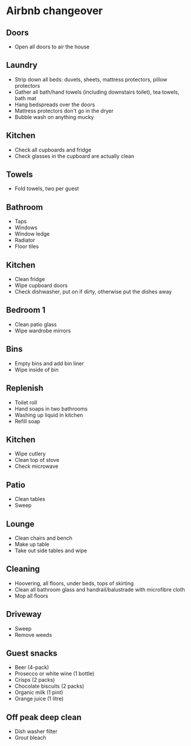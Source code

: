 # Airbnb changeover

## Doors
- Open all doors to air the house

## Laundry
- Strip down all beds: duvets, sheets, mattress protectors, pillow protectors
- Gather all bath/hand towels (including downstairs toilet), tea towels, bath mat
- Hang bedspreads over the doors
- Mattress protectors don't go in the dryer
- Bubble wash on anything mucky

## Kitchen
- Check all cupboards and fridge
- Check glasses in the cupboard are actually clean

## Towels
- Fold towels, two per guest

## Bathroom
- Taps
- Windows
- Window ledge
- Radiator
- Floor tiles

## Kitchen
- Clean fridge
- Wipe cupboard doors
- Check dishwasher, put on if dirty, otherwise put the dishes away

## Bedroom 1
- Clean patio glass
- Wipe wardrobe mirrors

## Bins
- Empty bins and add bin liner
- Wipe inside of bin

## Replenish
- Toilet roll
- Hand soaps in two bathrooms
- Washing up liquid in kitchen
- Refill soap

## Kitchen
- Wipe cutlery
- Clean top of stove
- Check microwave

## Patio
- Clean tables
- Sweep

## Lounge
- Clean chairs and bench
- Make up table
- Take out side tables and wipe

## Cleaning
- Hoovering, all floors, under beds, tops of skirting
- Clean all bathroom glass and handrail/balustrade with microfibre cloth
- Mop all floors

## Driveway
- Sweep
- Remove weeds

## Guest snacks
- Beer (4-pack)
- Prosecco or white wine (1 bottle)
- Crisps (2 packs)
- Chocolate biscuits (2 packs)
- Organic milk (1 pint)
- Orange juice (1 litre)

## Off peak deep clean
- Dish washer filter
- Grout bleach
